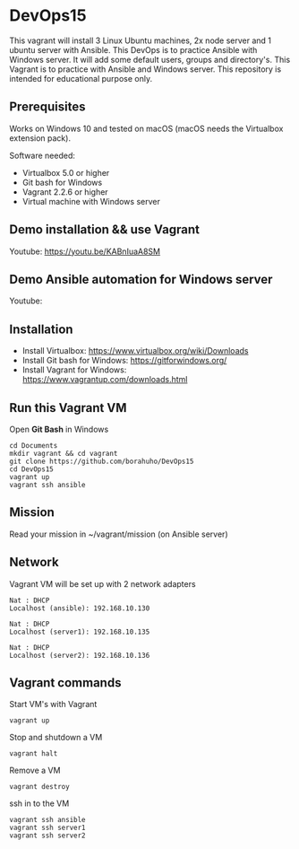 # DevOps15

This vagrant will install 3 Linux Ubuntu machines, 2x node server and 1 ubuntu server with Ansible. This DevOps is to practice Ansible with Windows server.
It will add some default users, groups and directory's.
This Vagrant is to practice with Ansible and Windows server.
This repository is intended for educational purpose only.


## Prerequisites

Works on Windows 10 and tested on macOS (macOS needs the Virtualbox extension pack).

Software needed:
* Virtualbox 5.0 or higher
* Git bash for Windows
* Vagrant 2.2.6 or higher
* Virtual machine with Windows server 


## Demo installation && use Vagrant

Youtube: https://youtu.be/KABnIuaA8SM


## Demo Ansible automation for Windows server

Youtube: 


## Installation

* Install Virtualbox: https://www.virtualbox.org/wiki/Downloads
* Install Git bash for Windows: https://gitforwindows.org/
* Install Vagrant for Windows: https://www.vagrantup.com/downloads.html

## Run this Vagrant VM
Open **Git Bash** in Windows
```
cd Documents
mkdir vagrant && cd vagrant
git clone https://github.com/borahuho/DevOps15
cd DevOps15
vagrant up
vagrant ssh ansible
```
## Mission

Read your mission in ~/vagrant/mission (on Ansible server)

## Network
Vagrant VM will be set up with 2 network adapters
```
Nat : DHCP
Localhost (ansible): 192.168.10.130

Nat : DHCP
Localhost (server1): 192.168.10.135

Nat : DHCP
Localhost (server2): 192.168.10.136
```
## Vagrant commands
Start VM's with Vagrant
```
vagrant up
```
Stop and shutdown a VM
```
vagrant halt
```
Remove a VM
```
vagrant destroy
```
ssh in to the VM
```
vagrant ssh ansible
vagrant ssh server1
vagrant ssh server2
```

